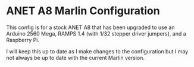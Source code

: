 # ANET A8 Marlin Configuration

This config is for a stock ANET A8 that has been upgraded to use an Arduino 2560 Mega, RAMPS 1.4 (with 1/32 stepper driver jumpers), and a Raspberry Pi. 

I will keep this up to date as I make changes to the configuration but I may not always be up to date with the current Marlin version.
